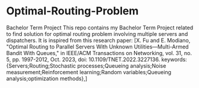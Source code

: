 # Optimal-Routing-Problem
Bachelor Term Project
This repo contains my Bachelor Term Project related to find solution for optimal routing problem involving multiple servers and dispatchers. It is inspired from this research paper: [X. Fu and E. Modiano, "Optimal Routing to Parallel Servers With Unknown Utilities—Multi-Armed Bandit With Queues," in IEEE/ACM Transactions on Networking, vol. 31, no. 5, pp. 1997-2012, Oct. 2023, doi: 10.1109/TNET.2022.3227136.
keywords: {Servers;Routing;Stochastic processes;Queueing analysis;Noise measurement;Reinforcement learning;Random variables;Queueing analysis;optimization methods},]

